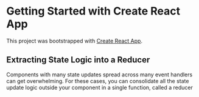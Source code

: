 # Getting Started with Create React App

This project was bootstrapped with [Create React App](https://github.com/facebook/create-react-app).

## Extracting State Logic into a Reducer 
Components with many state updates spread across many event handlers can get overwhelming. For these cases, you can consolidate all the state update logic outside your component in a single function, called a reducer
